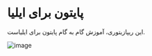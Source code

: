 # پایتون برای ایلیا
این ریپازیتوری، آموزش گام به گام پایتون برای ایلیاست.




![image](https://github.com/mfathi91/python-for-iliya/assets/29010410/055d496b-7096-4a28-9295-0ef135a4ee57)

